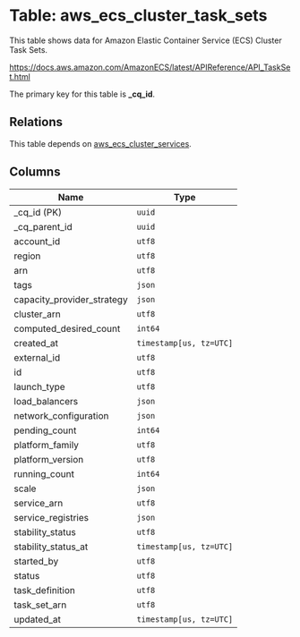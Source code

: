 # Table: aws_ecs_cluster_task_sets

This table shows data for Amazon Elastic Container Service (ECS) Cluster Task Sets.

https://docs.aws.amazon.com/AmazonECS/latest/APIReference/API_TaskSet.html

The primary key for this table is **_cq_id**.

## Relations

This table depends on [aws_ecs_cluster_services](aws_ecs_cluster_services.md).

## Columns

| Name          | Type          |
| ------------- | ------------- |
|_cq_id (PK)|`uuid`|
|_cq_parent_id|`uuid`|
|account_id|`utf8`|
|region|`utf8`|
|arn|`utf8`|
|tags|`json`|
|capacity_provider_strategy|`json`|
|cluster_arn|`utf8`|
|computed_desired_count|`int64`|
|created_at|`timestamp[us, tz=UTC]`|
|external_id|`utf8`|
|id|`utf8`|
|launch_type|`utf8`|
|load_balancers|`json`|
|network_configuration|`json`|
|pending_count|`int64`|
|platform_family|`utf8`|
|platform_version|`utf8`|
|running_count|`int64`|
|scale|`json`|
|service_arn|`utf8`|
|service_registries|`json`|
|stability_status|`utf8`|
|stability_status_at|`timestamp[us, tz=UTC]`|
|started_by|`utf8`|
|status|`utf8`|
|task_definition|`utf8`|
|task_set_arn|`utf8`|
|updated_at|`timestamp[us, tz=UTC]`|